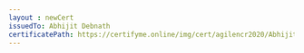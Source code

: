 ```yaml
--- 
layout : newCert 
issuedTo: Abhijit Debnath 
certificatePath: https://certifyme.online/img/cert/agilencr2020/AbhijitDebnath_15c9b.png
--- 
```

